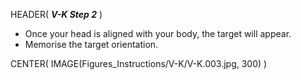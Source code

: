 HEADER( *__V-K Step 2__* )

- Once your head is aligned with your body, the target will appear.
- Memorise the target orientation.

CENTER( IMAGE(Figures_Instructions/V-K/V-K.003.jpg, 300) )
